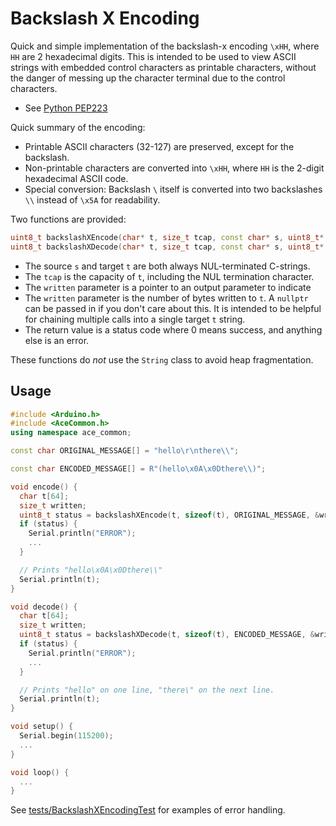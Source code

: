 # Backslash X Encoding

Quick and simple implementation of the backslash-x encoding `\xHH`, where `HH`
are 2 hexadecimal digits. This is intended to be used to view ASCII strings with
embedded control characters as printable characters, without the danger of
messing up the character terminal due to the control characters.

* See [Python PEP223](https://www.python.org/dev/peps/pep-0223/)

Quick summary of the encoding:

* Printable ASCII characters (32-127) are preserved, except for the backslash.
* Non-printable characters are converted into `\xHH`, where `HH` is the
  2-digit hexadecimal ASCII code.
* Special conversion: Backslash `\` itself is converted into two backslashes
  `\\` instead of `\x5A` for readability.

Two functions are provided:

```C++
uint8_t backslashXEncode(char* t, size_t tcap, const char* s, uint8_t* written);
uint8_t backslashXDecode(char* t, size_t tcap, const char* s, uint8_t* written);
```

* The source `s` and target `t` are both always NUL-terminated C-strings.
* The `tcap` is the capacity of `t`, including the NUL termination character.
* The `written` parameter is a pointer to an output parameter to indicate
* The `written` parameter is the number of bytes written to `t`. A `nullptr`
  can be passed in if you don't care about this. It is intended to be helpful
  for chaining multiple calls into a single target `t` string.
* The return value is a status code where 0 means success, and anything else is
  an error.

These functions do *not* use the `String` class to avoid heap fragmentation.

## Usage

```C++
#include <Arduino.h>
#include <AceCommon.h>
using namespace ace_common;

const char ORIGINAL_MESSAGE[] = "hello\r\nthere\\";

const char ENCODED_MESSAGE[] = R"(hello\x0A\x0Dthere\\)";

void encode() {
  char t[64];
  size_t written;
  uint8_t status = backslashXEncode(t, sizeof(t), ORIGINAL_MESSAGE, &written);
  if (status) {
    Serial.println("ERROR");
    ...
  }

  // Prints "hello\x0A\x0Dthere\\"
  Serial.println(t);
}

void decode() {
  char t[64];
  size_t written;
  uint8_t status = backslashXDecode(t, sizeof(t), ENCODED_MESSAGE, &written);
  if (status) {
    Serial.println("ERROR");
    ...
  }

  // Prints "hello" on one line, "there\" on the next line.
  Serial.println(t);
}

void setup() {
  Serial.begin(115200);
  ...
}

void loop() {
  ...
}
```

See [tests/BackslashXEncodingTest](../../tests/BackslashXEncodingTest/) for
examples of error handling.
